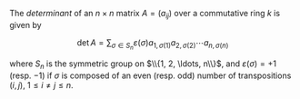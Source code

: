 The *determinant* of an $n\times n$ matrix $A=(a_{ij})$ over a commutative ring $k$ is given by

$$
\det A = \sum_{\sigma \in S_n} \varepsilon(\sigma) a_{1,\sigma(1)} a_{2,\sigma(2)} \cdots a_{n,\sigma(n)}
$$

where $S_n$ is the symmetric group on $\\{1, 2, \ldots, n\\}$, and $\varepsilon(\sigma) = + 1$ (resp. $-1$) if $\sigma$ is composed of an even (resp. odd) number of transpositions $(i, j)$, $1 \leq i \neq j \leq n$.

